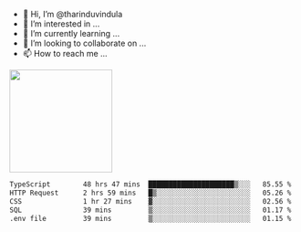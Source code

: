 - 👋 Hi, I’m @tharinduvindula
- 👀 I’m interested in ...
- 🌱 I’m currently learning ...
- 💞️ I’m looking to collaborate on ...
- 📫 How to reach me ...

<!---
tharinduvindula/tharinduvindula is a ✨ special ✨ repository because its `README.md` (this file) appears on your GitHub profile.
You can click the Preview link to take a look at your changes.
--->

<img height="180em" src="https://github-readme-stats.vercel.app/api?username=tharinduvindula&show_icons=true&hide_border=false&&count_private=true&include_all_commits=true" />


<!--START_SECTION:waka-->

```txt
TypeScript        48 hrs 47 mins  █████████████████████▒░░░   85.55 %
HTTP Request      2 hrs 59 mins   █▒░░░░░░░░░░░░░░░░░░░░░░░   05.26 %
CSS               1 hr 27 mins    ▓░░░░░░░░░░░░░░░░░░░░░░░░   02.56 %
SQL               39 mins         ▒░░░░░░░░░░░░░░░░░░░░░░░░   01.17 %
.env file         39 mins         ▒░░░░░░░░░░░░░░░░░░░░░░░░   01.15 %
```

<!--END_SECTION:waka-->
